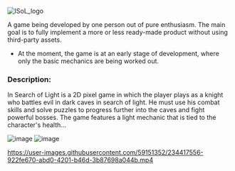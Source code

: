 ![ISoL_logo](https://user-images.githubusercontent.com/59151352/233812773-6eb02663-9096-4523-b677-c0a890120af1.png)

A game being developed by one person out of pure enthusiasm. The main goal is to fully implement a more or less ready-made product without using third-party assets.

* At the moment, the game is at an early stage of development, where only the basic mechanics are being worked out.

### Description: 
In Search of Light is a 2D pixel game in which the player plays as a knight who battles evil in dark caves in search of light. He must use his combat skills and solve puzzles to progress further into the caves and fight powerful bosses. The game features a light mechanic that is tied to the character's health...

![image](https://user-images.githubusercontent.com/59151352/234416203-819e62c2-2a1a-4f39-be13-2420384c418a.png)
![image](https://user-images.githubusercontent.com/59151352/234416290-7e19dfaf-34dd-486f-9c48-3f095b8ec0a4.png)


https://user-images.githubusercontent.com/59151352/234417556-922fe670-abd0-4201-b46d-3b87698a044b.mp4

